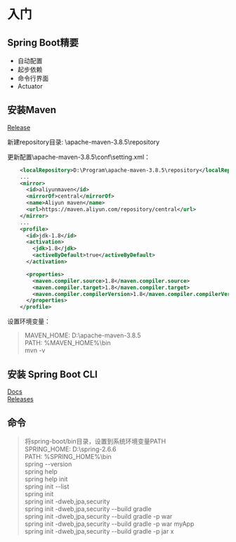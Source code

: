 # 入门

## Spring Boot精要

- 自动配置
- 起步依赖
- 命令行界面
- Actuator

## 安装Maven

[Release](https://maven.apache.org/download.cgi)  

新建repository目录: \apache-maven-3.8.5\repository  

更新配置\apache-maven-3.8.5\conf\setting.xml：

```xml
    <localRepository>D:\Program\apache-maven-3.8.5\repository</localRepository>
    ...
    <mirror>
      <id>aliyunmaven</id>
      <mirrorOf>central</mirrorOf>
      <name>Aliyun maven</name>
      <url>https://maven.aliyun.com/repository/central</url>
    </mirror>
    ...
    <profile>
      <id>jdk-1.8</id>
      <activation>
        <jdk>1.8</jdk>
        <activeByDefault>true</activeByDefault>
      </activation>

      <properties>
        <maven.compiler.source>1.8</maven.compiler.source>
        <maven.compiler.target>1.8</maven.compiler.target>
        <maven.compiler.compilerVersion>1.8</maven.compiler.compilerVersion>
      </properties>
    </profile>
```

设置环境变量：  

> MAVEN_HOME: D:\apache-maven-3.8.5  
> PATH: %MAVEN_HOME%\bin  
> mvn -v  

## 安装 Spring Boot CLI

[Docs](https://docs.spring.io/spring-boot/docs/current/reference/html/getting-started.html#getting-started.introducing-spring-boot)  
[Releases](https://repo.spring.io/ui/native/release/org/springframework/boot/spring-boot-cli/)  

## 命令

> 将spring-boot/bin目录，设置到系统环境变量PATH  
> SPRING_HOME: D:\spring-2.6.6  
> PATH: %SPRING_HOME%\bin  
> spring --version  
> spring help  
> spring help init  
> spring init --list  
> spring init  
> spring init -dweb,jpa,security  
> spring init -dweb,jpa,security --build gradle  
> spring init -dweb,jpa,security --build gradle -p war  
> spring init -dweb,jpa,security --build gradle -p war myApp  
> spring init -dweb,jpa,security --build gradle -p jar x
